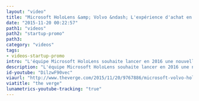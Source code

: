 ```yaml
---
layout: "video"
title: "Microsoft HoloLens &amp; Volvo &ndash; L'expérience d'achat en 2016"
date: "2015-11-20 00:22:57"
path1: "videos"
path2: "startup-promo"
path3:
category: "videos"
tags:
- videos-startup-promo
intro: "L'équipe Microsoft HoloLens souhaite lancer en 2016 une nouvelle expérience de personnalisation et d'achat des véhicules Volvo. Une belle promesse pour ces lunettes de réalité virtuelle ouvrant un large univers d'interactions."
description: "L'équipe Microsoft HoloLens souhaite lancer en 2016 une nouvelle expérience de personnalisation et d'achat des véhicules Volvo."
id-youtube: "DilzwF90vec"
viaurl: "http://www.theverge.com/2015/11/20/9767886/microsoft-volvo-hololens-mixed-reality-car-showroom/?ref=MagazineDuWebdesign"
viatitle: "the verge"
lunametrics-youtube-tracking: "true"
---
```

